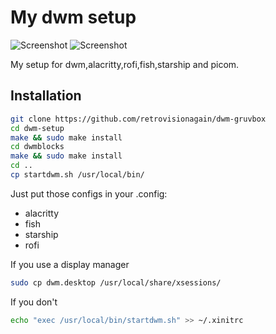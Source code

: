 # My dwm setup

![Screenshot](https://github.com/retrovisionagain/dwm-setup/blob/main/tokyo-night.png)
![Screenshot](https://github.com/retrovisionagain/dwm-setup/blob/main/tokyo-night-void.png)

My setup for dwm,alacritty,rofi,fish,starship and picom.

## Installation
```bash
git clone https://github.com/retrovisionagain/dwm-gruvbox
cd dwm-setup
make && sudo make install
cd dwmblocks
make && sudo make install
cd ..
cp startdwm.sh /usr/local/bin/
```

Just put those configs in your .config:
- alacritty
- fish
- starship
- rofi

If you use a display manager
```bash
sudo cp dwm.desktop /usr/local/share/xsessions/
```
If you don't
```bash
echo "exec /usr/local/bin/startdwm.sh" >> ~/.xinitrc
```
